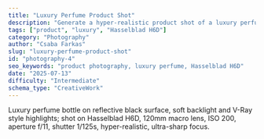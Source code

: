 ```yaml
---
title: "Luxury Perfume Product Shot"
description: "Generate a hyper-realistic product shot of a luxury perfume bottle using specific Hasselblad camera settings."
tags: ["product", "luxury", "Hasselblad H6D"]
category: "Photography"
author: "Csaba Farkas"
slug: "luxury-perfume-product-shot"
id: "photography-4"
seo_keywords: "product photography, luxury perfume, Hasselblad H6D"
date: "2025-07-13"
difficulty: "Intermediate"
schema_type: "CreativeWork"
---
```



Luxury perfume bottle on reflective black surface, soft backlight and V-Ray style highlights; shot on Hasselblad H6D, 120mm macro lens, ISO 200, aperture f/11, shutter 1/125s, hyper-realistic, ultra-sharp focus.
